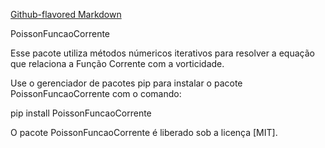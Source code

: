 [Github-flavored Markdown](https://github.com/LSalimene/PoissonFuncaoCorrente)

PoissonFuncaoCorrente

Esse pacote utiliza métodos númericos iterativos para resolver a equação que relaciona a Função Corrente com a vorticidade. 

Use o gerenciador de pacotes pip para instalar o pacote PoissonFuncaoCorrente com o comando:

pip install PoissonFuncaoCorrente

O pacote PoissonFuncaoCorrente é liberado sob a licença [MIT].